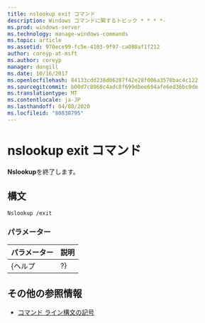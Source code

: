 ```yaml
---
title: nslookup exit コマンド
description: Windows コマンドに関するトピック * * * *-
ms.prod: windows-server
ms.technology: manage-windows-commands
ms.topic: article
ms.assetid: 970ece99-fc5e-4103-9f97-ca080af1f212
author: coreyp-at-msft
ms.author: coreyp
manager: dongill
ms.date: 10/16/2017
ms.openlocfilehash: 84133cdd238d06287f42e28f006a3578bac4c122
ms.sourcegitcommit: b00d7c8968c4adc8f699dbee694afe6ed36bc9de
ms.translationtype: MT
ms.contentlocale: ja-JP
ms.lasthandoff: 04/08/2020
ms.locfileid: "80838795"
---
```

# <a name="nslookup-exit-command"></a>nslookup exit コマンド



**Nslookup**を終了します。

## <a name="syntax"></a>構文

```
Nslookup /exit
```

### <a name="parameters"></a>パラメーター

| パラメーター | 説明 |
|-----------|-------------|
|   {ヘルプ   |     ?}      |

## <a name="additional-references"></a>その他の参照情報

- [コマンド ライン構文の記号](command-line-syntax-key.md)